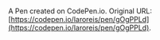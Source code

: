 # 

A Pen created on CodePen.io. Original URL: [https://codepen.io/laroreis/pen/gOgPPLd](https://codepen.io/laroreis/pen/gOgPPLd).


